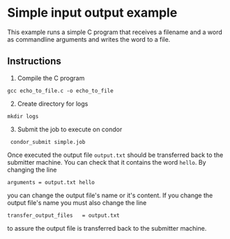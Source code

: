 # Simple input output example
This example runs a simple C program that receives a filename and a word as commandline arguments and writes the word to a file.

## Instructions

1. Compile the C program
 ```
 gcc echo_to_file.c -o echo_to_file
 ```
2. Create directory for logs
```
mkdir logs
```
3. Submit the job to execute on condor
```
 condor_submit simple.job
```

Once executed the output file `output.txt` should be transferred back to the submitter machine. You can check that it contains the word `hello`.
By changing the line
 ```
 arguments = output.txt hello
 ```
you can change the output file's name or it's content. If you change the output file's name you must also change the line
```
transfer_output_files   = output.txt
```
to assure the output file is transferred back to the submitter machine.
